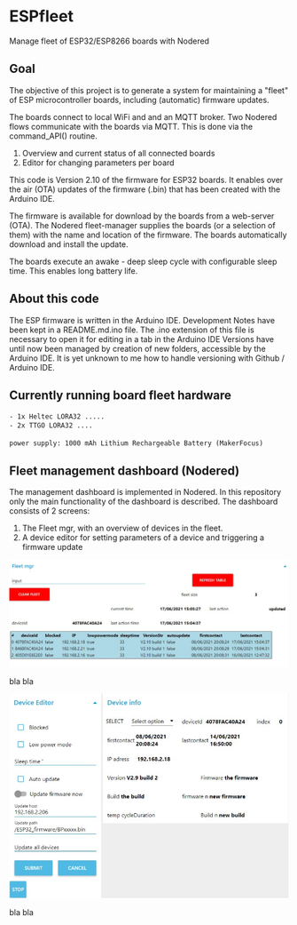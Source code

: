 # ESPfleet
 Manage fleet of ESP32/ESP8266 boards with Nodered
 
## Goal
 
The objective of this project is to generate a system for maintaining a "fleet" of ESP microcontroller boards, including (automatic) firmware updates.
 
The boards connect to local WiFi and and an MQTT broker. 
Two Nodered flows communicate with the boards via MQTT. This is done via the command_API() routine.

1. Overview and current status of all connected boards
2. Editor for changing parameters per board
 
This code is Version 2.10 of the firmware for ESP32 boards. It enables over the air (OTA) updates of the
firmware (.bin) that has been created with the Arduino IDE.

The firmware is available for download by the boards from a web-server (OTA). The Nodered fleet-manager 
supplies the boards (or a selection of them) with the name and location of the firmware. The boards automatically
download and install the update.

The boards execute an awake - deep sleep cycle with configurable sleep time. This enables long battery life. 
 
## About this code 

The ESP firmware is written in the Arduino IDE. Development Notes have been kept in a README.md.ino file.
The .ino extension of this file is necessary to open it for editing in a tab in the Arduino IDE 
Versions have until now been managed by creation of new folders, accessible by the Arduino IDE. It is yet
unknown to me how to handle versioning with Github / Arduino IDE.
 
## Currently running board fleet hardware

    - 1x Heltec LORA32 .....
    - 2x TTGO LORA32 ....
    
    power supply: 1000 mAh Lithium Rechargeable Battery (MakerFocus)
    
## Fleet management dashboard (Nodered)

The management dashboard is implemented in Nodered. In this repository only the main functionality of the dashboard is described. 
The dashboard consists of 2 screens:

1. The Fleet mgr, with an overview of devices in the fleet.
2. A device editor for setting parameters of a device and triggering a firmware update


![alt text](https://github.com/goofy2k/ESPfleet/blob/main/media/Screenshot_Fleet_Mgr.jpg?raw=true)

bla bla

![alt text](https://github.com/goofy2k/ESPfleet/blob/main/media/Screenshot_Device_Editor.jpg?raw=true)

bla bla
